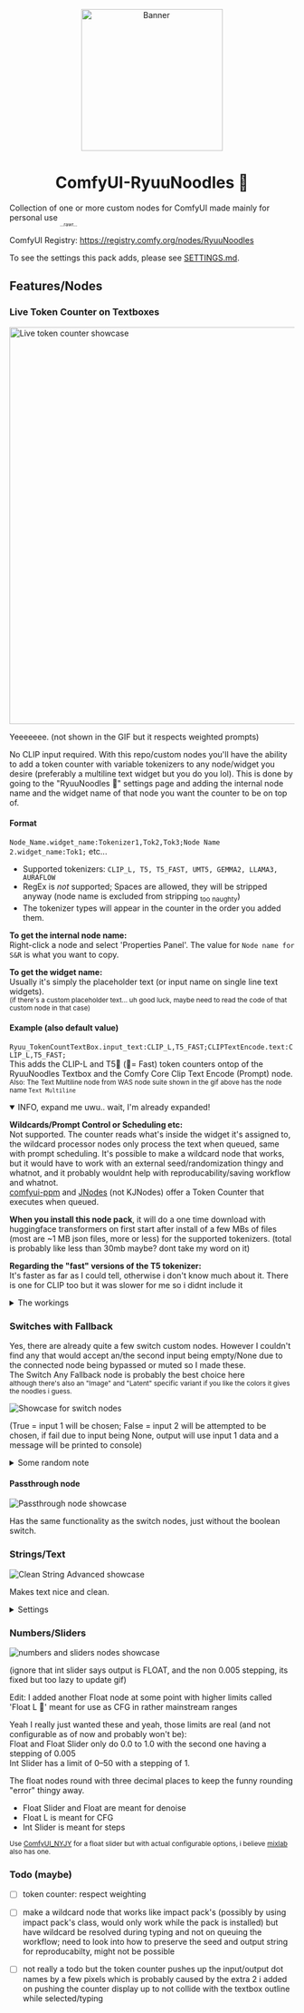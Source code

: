 <p align="center">
  <img src="/assets/ryuunoodles_edited_icon.webp" alt="Banner"  height="250"/>
</p>

<h1 align="center">ComfyUI-RyuuNoodles 🐲</h1>

Collection of one or more custom nodes for ComfyUI made mainly for personal use <sub><sub><sub>...rawr...</sub></sub></sub>

ComfyUI Registry: https://registry.comfy.org/nodes/RyuuNoodles

To see the settings this pack adds, please see [SETTINGS.md](SETTINGS.md).

## Features/Nodes

### Live Token Counter on Textboxes

<p>
  <img src="assets/token_counter_overlay.gif" alt="Live token counter showcase" width="700"/>
</p>

Yeeeeeee. (not shown in the GIF but it respects weighted prompts)

No CLIP input required. With this repo/custom nodes you'll have the ability to add a token counter with variable tokenizers to any node/widget you desire (preferably a multiline text widget but you do you lol).
This is done by going to the "RyuuNoodles 🐲" settings page and adding the internal node name and the widget name of that node you want the counter to be on top of.

#### Format

`Node_Name.widget_name:Tokenizer1,Tok2,Tok3;Node Name 2.widget_name:Tok1;` etc...

- Supported tokenizers: `CLIP_L, T5, T5_FAST, UMT5, GEMMA2, LLAMA3, AURAFLOW`
- RegEx is _not_ supported; Spaces are allowed, they will be stripped anyway (node name is excluded from stripping <sub>too naughty</sub>)
- The tokenizer types will appear in the counter in the order you added them.

**To get the internal node name:**  
Right-click a node and select 'Properties Panel'. The value for `Node name for S&R` is what you want to copy.

**To get the widget name:**  
Usually it's simply the placeholder text (or input name on single line text widgets).  
<sub>(if there's a custom placeholder text... uh good luck, maybe need to read the code of that custom node in that case)</sub>

#### Example (also default value)

`Ryuu_TokenCountTextBox.input_text:CLIP_L,T5_FAST;CLIPTextEncode.text:CLIP_L,T5_FAST;`  
This adds the CLIP-L and T5🚀 (🚀= Fast) token counters ontop of the RyuuNoodles Textbox and the Comfy Core Clip Text Encode (Prompt) node.  
<sub>Also: The Text Multiline node from WAS node suite shown in the gif above has the node name `Text Multiline`</sub>

<details open>
<summary>INFO, expand me uwu.. wait, I'm already expanded!</summary>

**Wildcards/Prompt Control or Scheduling etc:**  
Not supported. The counter reads what's inside the widget it's assigned to, the wildcard processor nodes only process the text when queued, same with prompt scheduling. It's possible to make a wildcard node that works, but it would have to work with an external seed/randomization thingy and whatnot, and it probably wouldnt help with reproducability/saving workflow and whatnot.  
[comfyui-ppm](https://github.com/pamparamm/ComfyUI-ppm) and [JNodes](https://github.com/JaredTherriault/ComfyUI-JNodes) (not KJNodes) offer a Token Counter that executes when queued.

**When you install this node pack**, it will do a one time download with huggingface transformers on first start after install of a few MBs of files (most are ~1 MB json files, more or less) for the supported tokenizers. (total is probably like less than 30mb maybe? dont take my word on it)

**Regarding the "fast" versions of the T5 tokenizer:**  
It's faster as far as I could tell, otherwise i don't know much about it. There is one for CLIP too but it was slower for me so i didnt include it
</details>

<details>
<summary>The workings</summary>

Too lazy to add detailed information here but the code to display it on the node is in `tokenCounterOverlay.js` using mainly `nodeType.prototype.onDrawForeground` and the code that turns text into tokens is in `update_token_count.py`

There is a minimal standalone version/script for CLIP-L here:  
<https://gist.github.com/DraconicDragon/10ac26d0d11ea9b14a0edae5d728bc96>
</details>

### Switches with Fallback

Yes, there are already quite a few switch custom nodes. However I couldn't find any that would accept an/the second input being empty/None due to the connected node being bypassed or muted so I made these.  
The Switch Any Fallback node is probably the best choice here  
<sub>although there's also an "Image" and "Latent" specific variant if you like the colors it gives the noodles i guess.</sub>

![Showcase for switch nodes](assets/switches_showcase.png)

(True = input 1 will be chosen; False = input 2 will be attempted to be chosen, if fail due to input being None, output will use input 1 data and a message will be printed to console)

<details>
<summary>Some random note</summary>

I briefly had the idea of allowing the user to add more switch nodes through a yaml with multiple inputs but I think this isn't good for reproducability/sharing the workflow.

A solution to still have a similar kind of thing is making a switch node that would allow a dynamic amount of inputs that increases using an option on the node or increases by 1 as inputs are being populated, however ComfyUI frontend updates are moving fast any changing how inputs work, and it seems like it breaks things like this (as can be seen on the Impact Pack Switch (Any) node as of writing, it doesn't create new inputs anymore) so I'm holding off working on that
</details>

#### Passthrough node

![Passthrough node showcase](assets/passthrough.png)

Has the same functionality as the switch nodes, just without the boolean switch.

### Strings/Text

![Clean String Advanced showcase](assets/Clean_String_Advanced.png)

Makes text nice and clean.

<details>
<summary>Settings</summary>

`strip`:

- Options: `off`, `left`, `right`, `both`  
- Description: Control which side(s) of whitespace to strip from the input string.

`trailing_commas`:

- Options: `off`, `remove`, `add`, `add + space`  
- Description: Remove or add a comma at the end of the input string. Will not add a comma if one already exists, but will add a space if `add + space` is chosen and a comma exists but no space.

`newlines`:

- Options: `off`, `remove empty`, `collapse lines`  
- Description: Control how newlines are handled:  
  - `off` = keep all lines  
  - `remove empty` = drop blank lines  
  - `collapse lines` = join all lines into one

`collapse`:

- Options: `off`, `spaces`, `spaces + commas`  
- Description: Replace multiple subsequently appearing spaces or in combination with commas in the input string with a single occurrence of what's being removed.

`to_lowercase`:

- Options: `true`, `false`  
- Description: Convert all characters in the string to lowercase.

</details>

### Numbers/Sliders

![numbers and sliders nodes showcase](assets/numbers_and_sliders.gif)

(ignore that int slider says output is FLOAT, and the non 0.005 stepping, its fixed but too lazy to update gif)

Edit: I added another Float node at some point with higher limits called 'Float L 🐲' meant for use as CFG in rather mainstream ranges

Yeah I really just wanted these and yeah, those limits are real (and not configurable as of now and probably won't be):  
Float and Float Slider only do 0.0 to 1.0 with the second one having a stepping of 0.005  
Int Slider has a limit of 0–50 with a stepping of 1.

The float nodes round with three decimal places to keep the funny rounding "error" thingy away.

- Float Slider and Float are meant for denoise  
- Float L is meant for CFG  
- Int Slider is meant for steps

<sub>Use [ComfyUI_NYJY](https://github.com/aidenli/ComfyUI_NYJY) for a float slider but with actual configurable options, i believe [mixlab](https://github.com/shadowcz007/comfyui-mixlab-nodes) also has one.</sub>

### Todo (maybe)

- [ ] token counter: respect weighting 

- [ ] make a wildcard node that works like impact pack's (possibly by using impact pack's class, would only work while the pack is installed) but have wildcard be resolved during typing and not on queuing the workflow; need to look into how to preserve the seed and output string for reproducabilty, might not be possible

- [ ] not really a todo but the token counter pushes up the input/output dot names by a few pixels which is probably caused by the extra 2 i added on pushing the counter display up to not collide with the textbox outline while selected/typing